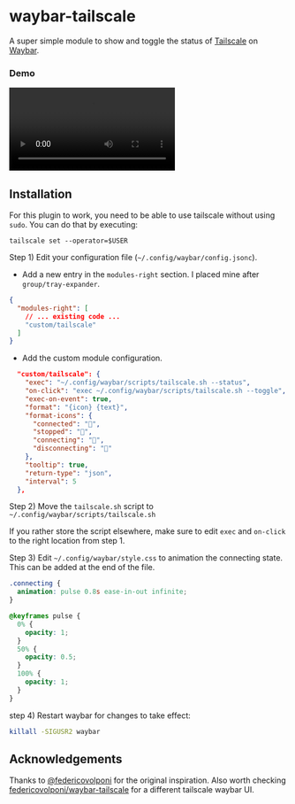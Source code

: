 # waybar-tailscale

A super simple module to show and toggle the status of [Tailscale](https://tailscale.com/) on [Waybar](https://github.com/Alexays/Waybar).

### Demo

![demo](https://github.com/OmarSkalli/waybar-tailscale/blob/main/assets/tailscale.mp4)

## Installation

For this plugin to work, you need to be able to use tailscale without using `sudo`. You can do that by executing:

```
tailscale set --operator=$USER
```

Step 1) Edit your configuration file (`~/.config/waybar/config.jsonc`).

- Add a new entry in the `modules-right` section. I placed mine after `group/tray-expander`.

```json
{
  "modules-right": [
    // ... existing code ...
    "custom/tailscale"
  ]
}
```

- Add the custom module configuration.

```json
  "custom/tailscale": {
    "exec": "~/.config/waybar/scripts/tailscale.sh --status",
    "on-click": "exec ~/.config/waybar/scripts/tailscale.sh --toggle",
    "exec-on-event": true,
    "format": "{icon} {text}",
    "format-icons": {
      "connected": "",
      "stopped": "",
      "connecting": "",
      "disconnecting": ""
    },
    "tooltip": true,
    "return-type": "json",
    "interval": 5
  },
```

Step 2) Move the `tailscale.sh` script to `~/.config/waybar/scripts/tailscale.sh`

If you rather store the script elsewhere, make sure to edit `exec` and `on-click` to the right location from step 1.

Step 3) Edit `~/.config/waybar/style.css` to animation the connecting state. This can be added at the end of the file.

```css
.connecting {
  animation: pulse 0.8s ease-in-out infinite;
}

@keyframes pulse {
  0% {
    opacity: 1;
  }
  50% {
    opacity: 0.5;
  }
  100% {
    opacity: 1;
  }
}
```

step 4) Restart waybar for changes to take effect:

```bash
killall -SIGUSR2 waybar
```

## Acknowledgements

Thanks to [@federicovolponi](https://github.com/federicovolponi/) for the original inspiration.
Also worth checking [federicovolponi/waybar-tailscale](https://github.com/federicovolponi/waybar-tailscale/) for a different tailscale waybar UI.
